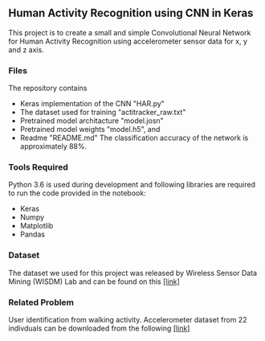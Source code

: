 ## Human Activity Recognition using CNN in Keras
This project is to create a small and simple Convolutional Neural Network for Human Activity Recognition using accelerometer sensor data for x, y and z axis.
### Files
The repository contains
* Keras implementation of the CNN "HAR.py"
* The dataset used for training "actitracker_raw.txt"
* Pretrained model architacture "model.josn"
* Pretrained model weights "model.h5", and
* Readme "README.md"
The classification accuracy of the network is approximately 88%.
### Tools Required

Python 3.6 is used during development and following libraries are required to run the code provided in the notebook:
* Keras
* Numpy
* Matplotlib
* Pandas

### Dataset

The dataset we used for this project was released by Wireless Sensor Data Mining (WISDM) Lab and can be found on this [[link]](http://www.cis.fordham.edu/wisdm/dataset.php)

### Related Problem

User identification from walking activity. Accelerometer dataset from 22 indivduals can be downloaded from the following [[link]](http://archive.ics.uci.edu/ml/datasets/User+Identification+From+Walking+Activity)
